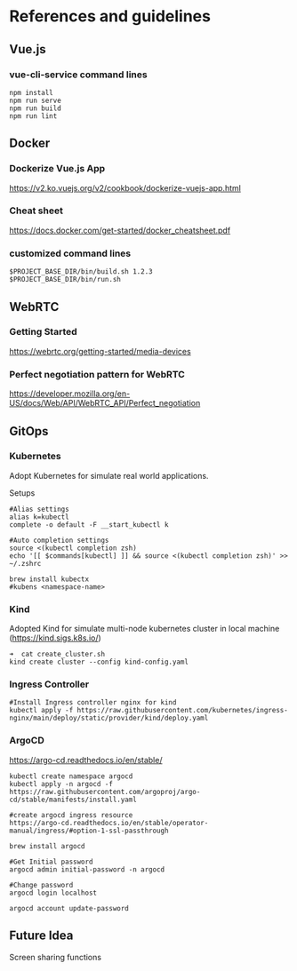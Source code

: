 # References and guidelines

## Vue.js

### vue-cli-service command lines
```
npm install
npm run serve
npm run build
npm run lint
```

## Docker

### Dockerize Vue.js App
https://v2.ko.vuejs.org/v2/cookbook/dockerize-vuejs-app.html

### Cheat sheet
https://docs.docker.com/get-started/docker_cheatsheet.pdf

### customized command lines
```
$PROJECT_BASE_DIR/bin/build.sh 1.2.3
$PROJECT_BASE_DIR/bin/run.sh
```

## WebRTC

### Getting Started
https://webrtc.org/getting-started/media-devices

### Perfect negotiation pattern for WebRTC
https://developer.mozilla.org/en-US/docs/Web/API/WebRTC_API/Perfect_negotiation

## GitOps

### Kubernetes
Adopt Kubernetes for simulate real world applications.

Setups
```
#Alias settings
alias k=kubectl
complete -o default -F __start_kubectl k

#Auto completion settings
source <(kubectl completion zsh)
echo '[[ $commands[kubectl] ]] && source <(kubectl completion zsh)' >> ~/.zshrc

brew install kubectx
#kubens <namespace-name>
```

### Kind
Adopted Kind for simulate multi-node kubernetes cluster in local machine (https://kind.sigs.k8s.io/)
```
➜  cat create_cluster.sh
kind create cluster --config kind-config.yaml
```

### Ingress Controller
```
#Install Ingress controller nginx for kind
kubectl apply -f https://raw.githubusercontent.com/kubernetes/ingress-nginx/main/deploy/static/provider/kind/deploy.yaml
```

### ArgoCD
https://argo-cd.readthedocs.io/en/stable/

```
kubectl create namespace argocd
kubectl apply -n argocd -f https://raw.githubusercontent.com/argoproj/argo-cd/stable/manifests/install.yaml

#create argocd ingress resource
https://argo-cd.readthedocs.io/en/stable/operator-manual/ingress/#option-1-ssl-passthrough

brew install argocd

#Get Initial password
argocd admin initial-password -n argocd

#Change password
argocd login localhost

argocd account update-password
```

## Future Idea
Screen sharing functions